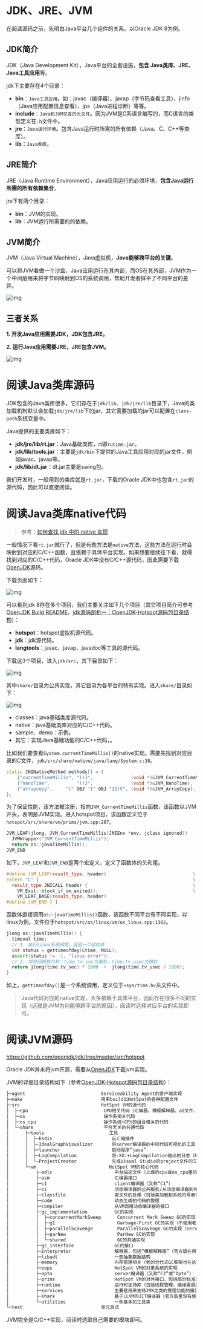 # JDK、JRE、JVM

在阅读源码之前，先明白Java平台几个组件的关系。以Oracle JDK 8为例。

## JDK简介

JDK（Java Development Kit），Java平台的全套设施，**包含 Java类库、JRE、Java工具应用**等。

jdk下主要存在4个目录：

- **bin**：`Java工具应用`。如：javac（编译器）、javap（字节码查看工具）、jinfo（Java应用配置信息查看）、jps（Java进程诊断）等等。
- **include**：`Java和JVM交互的头文件`。因为JVM是C系语言编写的，而C语言的类型定义在`.h`文件中。
- **jre**：`Java运行环境`。包含Java运行时所需的所有依赖（Java、C、C++等类库）。
- **lib**：`Java类库`。

## JRE简介

JRE（Java Runtime Environment），Java应用运行的必须环境，**包含Java运行所需的所有依赖集合**。

jre下有两个目录：

- **bin**：JVM的实现。
- **lib**：JVM运行所需要的的依赖。

## JVM简介

JVM（Java Virtual Machine），Java虚拟机，**Java能够跨平台的关键**。

可以将JVM看做一个沙盒，Java应用运行在其内部，而OS在其外部，JVM作为一个中间层用来将字节码映射到OS的系统调用，帮助开发者抹平了不同平台的差异。

![img](img\2023050511376557.png)

## 三者关系

**1. 开发Java应用需要JDK，JDK包含JRE。**

**2. 运行Java应用需要JRE，JRE包含JVM。**

![img](img\2023050511376558.png)

# 阅读Java类库源码

JDK包含的Java类库很多，它们存在于`jdk/lib`、`jdk/jre/lib`目录下，Java的类加载机制默认会加载`jdk/jre/lib`下的jar，其它需要加载的jar可以配置在`class-path`系统变量中。

Java提供的主要类库如下：

- **jdk/jre/lib/rt.jar**：Java基础类库，rt即`rutime.jar`。
- **jdk/lib/tools.jar**：主要是`jdk/bin`下提供的Java工具应用对应的jar文件，例如javac、javap等。
- **jdk/lib/dt.jar**：dt.jar主要是swing包。

我们开发时，一般用到的类库就是`rt.jar`，下载的Oracle JDK中也包含`rt.jar`的源代码，因此可以直接阅读。

# 阅读Java类库native代码

> 参考：[如何查找 jdk 中的 native 实现](https://gorden5566.com/post/1027.html)

一般情况下看`rt.jar`就行了，但是有些方法是`native`方法，这些方法在运行时会映射到对应的C/C++函数，且依赖于具体平台实现。如果想要继续往下看，就得找到对应的C/C++代码，Oracle JDK中没有C/C++源代码，因此需要下载[OpenJDK](http://hg.openjdk.java.net/jdk8)源码。

下载页面如下：

![img](img\2023050511376559.png)

可以看到jdk 8存在多个项目，我们主要关注如下几个项目（其它项目简介可参考 [OpenJDK Build README](http://hg.openjdk.java.net/jdk8u/jdk8u/raw-file/832508a6165c/README-builds.html)、[jdk源码剖析一：OpenJDK-Hotspot源码包目录结构](https://www.cnblogs.com/dennyzhangdd/p/6734933.html)）：

- **hotspot**：hotspot虚拟机源代码。
- **jdk**：jdk源代码。
- **langtools**：javac、javap、javadoc等工具的源代码。

下载这3个项目，进入`jdk/src`，其下目录如下：

![img](img\2023050511376560.png)

其中`share/`目录为公共实现，其它目录为各平台的特有实现。进入`share/`目录如下：

![img](img\2023050511376570.png)

- classes：java基础类库源代码。
- native：java基础类库对应的C/C++代码。
- sample、demo：示例。
- 其它：实现Java基础功能的C/C++代码，。

比如我们要查看`System.currentTimeMillis()`的native实现。需要先找到对应目录的C文件，`jdk/src/share/native/java/lang/System.c:38`。

```cpp
static JNINativeMethod methods[] = {
    {"currentTimeMillis", "()J",              (void *)&JVM_CurrentTimeMillis},
    {"nanoTime",          "()J",              (void *)&JVM_NanoTime},
    {"arraycopy",     "(" OBJ "I" OBJ "II)V", (void *)&JVM_ArrayCopy},
};
```

为了保证性能，该方法被注册，指向`JVM_CurrentTimeMillis`函数，该函数以JVM开头，表明是JVM实现。进入hotspot项目，该函数定义位于`hotspot/src/share/vm/prims/jvm.cpp:287`。

```cpp
JVM_LEAF(jlong, JVM_CurrentTimeMillis(JNIEnv *env, jclass ignored))
  JVMWrapper("JVM_CurrentTimeMillis");
  return os::javaTimeMillis();
JVM_END
```

如下，`JVM_LEAF`和`JVM_END`是两个宏定义，定义了函数体的头和尾。

```cpp
#define JVM_LEAF(result_type, header)                                \
extern "C" {                                                         \
  result_type JNICALL header {                                       \
    VM_Exit::block_if_vm_exited();                                   \
    VM_LEAF_BASE(result_type, header)
#define JVM_END } }
```

函数体直接调用`os::javaTimeMillis()`函数，该函数不同平台有不同实现，以linux为例，文件位于`hotspot/src/os/linux/vm/os_linux.cpp:1362`。

```cpp
jlong os::javaTimeMillis() {
  timeval time;
  // 1. 执行linux系统调用，返回一个结构体
  int status = gettimeofday(&time, NULL);
  assert(status != -1, "linux error");
  // 2. 将时间转换为秒：time.tv_sec为毫秒，time.tv_usec为微妙
  return jlong(time.tv_sec) * 1000  +  jlong(time.tv_usec / 1000);
}
```

如上，`gettimeofday()`是一个系统调用，定义位于`<sys/time.h>`头文件中。

> Java代码对应的native实现，大多依赖于具体平台，因此存在很多不同的实现（这就是JVM为何能够跨平台的原因），阅读时选择对应平台的实现即可。

# 阅读JVM源码

https://github.com/openjdk/jdk/tree/master/src/hotspot

Oracle JDK并未将jvm开源，需要从[OpenJDK](http://hg.openjdk.java.net/jdk8)下载jvm实现。

JVM的详细目录结构如下（参考[OpenJDK-Hotspot源码包目录结构](https://www.cnblogs.com/dennyzhangdd/p/6734933.html)）：

```html
├─agent                            Serviceability Agent的客户端实现
├─make                             用来build出HotSpot的各种配置文件
├─src                              HotSpot VM的源代码
│  ├─cpu                            CPU相关代码（汇编器、模板解释器、ad文件、部分runtime函数在这里实现）
│  ├─os                             操作系相关代码
│  ├─os_cpu                         操作系统+CPU的组合相关的代码
│  └─share                          平台无关的共通代码
│      ├─tools                        工具
│      │  ├─hsdis                      反汇编插件
│      │  ├─IdealGraphVisualizer       将server编译器的中间代码可视化的工具
│      │  ├─launcher                   启动程序“java”
│      │  ├─LogCompilation             将-XX:+LogCompilation输出的日志（hotspot.log）整理成更容易阅读的格式的工具
│      │  └─ProjectCreator             生成Visual Studio的project文件的工具
│      └─vm                           HotSpot VM的核心代码
│          ├─adlc                       平台描述文件（上面的cpu或os_cpu里的*.ad文件）的编译器
│          ├─asm                        汇编器接口
│          ├─c1                         client编译器（又称“C1”）
│          ├─ci                         动态编译器的公共服务/从动态编译器到VM的接口
│          ├─classfile                  类文件的处理（包括类加载和系统符号表等）
│          ├─code                       动态生成的代码的管理
│          ├─compiler                   从VM调用动态编译器的接口
│          ├─gc_implementation          GC的实现
│          │  ├─concurrentMarkSweep      Concurrent Mark Sweep GC的实现
│          │  ├─g1                       Garbage-First GC的实现（不使用老的分代式GC框架）
│          │  ├─parallelScavenge         ParallelScavenge GC的实现（server VM默认，不使用老的分代式GC框架）
│          │  ├─parNew                   ParNew GC的实现
│          │  └─shared                   GC的共通实现
│          ├─gc_interface               GC的接口
│          ├─interpreter                解释器，包括“模板解释器”（官方版在用）和“C++解释器”（官方版不在用）
│          ├─libadt                     一些抽象数据结构
│          ├─memory                     内存管理相关（老的分代式GC框架也在这里）
│          ├─oops                       HotSpot VM的对象系统的实现
│          ├─opto                       server编译器（又称“C2”或“Opto”）
│          ├─prims                      HotSpot VM的对外接口，包括部分标准库的native部分和JVMTI实现
│          ├─runtime                    运行时支持库（包括线程管理、编译器调度、锁、反射等）
│          ├─services                   主要是用来支持JMX之类的管理功能的接口
│          ├─shark                      基于LLVM的JIT编译器（官方版里没有使用）
│          └─utilities                  一些基本的工具类
└─test                             单元测试
```

JVM完全是C/C++实现，阅读时选取自己需要的模块即可。